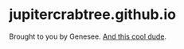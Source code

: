 # jupitercrabtree.github.io

Brought to you by Genesee. [And this cool dude](https://github.com/Meliodus/meliodus.github.io). 